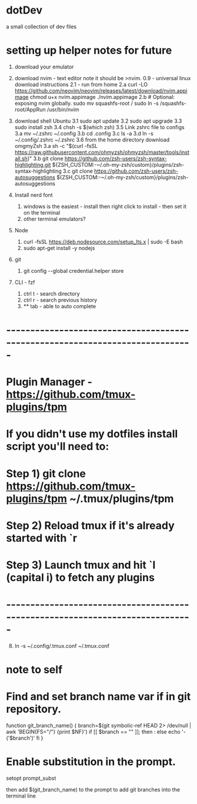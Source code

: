# dotDev

a small collection of dev files

# setting up helper notes for future
1. download your emulator
2. download nvim - text editor note it should be >nvim. 0.9 - universal linux download instructions
	2.1 - run from home
		2.a curl -LO https://github.com/neovim/neovim/releases/latest/download/nvim.appimage
            chmod u+x nvim.appimage
            ./nvim.appimage
		2.b 
		# Optional: exposing nvim globally.
sudo mv squashfs-root /
sudo ln -s /squashfs-root/AppRun /usr/bin/nvim

3. download shell
	Ubuntu
	3.1 sudo apt update
	3.2 sudo apt upgrade
	3.3 sudo install zsh
	3.4 chsh -s $(which zsh)
	3.5 Link zshrc file to configs
		3.a mv ~/.zshrc ~/.config
		3.b cd .config
		3.c ls -a
		3.d ln -s ~/.config/.zshrc ~/.zshrc
	3.6 from the home directory download omgmyZsh
		3.a sh -c "$(curl -fsSL https://raw.githubusercontent.com/ohmyzsh/ohmyzsh/master/tools/install.sh)"
		3.b git clone https://github.com/zsh-users/zsh-syntax-highlighting.git ${ZSH_CUSTOM:-~/.oh-my-zsh/custom}/plugins/zsh-syntax-highlighting
		3.c git clone https://github.com/zsh-users/zsh-autosuggestions ${ZSH_CUSTOM:-~/.oh-my-zsh/custom}/plugins/zsh-autosuggestions
	
4. Install nerd font 
    1. windows is the easiest - install then right click to install - then set it on the terminal 
    2. other terminal emulators?
5. Node

    1. curl -fsSL https://deb.nodesource.com/setup_lts.x | sudo -E bash
    2. sudo apt-get install -y nodejs
6. git 
    1. git config --global credential.helper store
7. CLI - fzf
    1. ctrl t - search directory
    2. ctrl r - search previous history
    3. ** tab - able to auto complete 

# -----------------------------------------------------------------------------
# Plugin Manager - https://github.com/tmux-plugins/tpm
# If you didn't use my dotfiles install script you'll need to:
#   Step 1) git clone https://github.com/tmux-plugins/tpm ~/.tmux/plugins/tpm
#   Step 2) Reload tmux if it's already started with `r
#   Step 3) Launch tmux and hit `I (capital i) to fetch any plugins
# -----------------------------------------------------------------------------
8. ln -s ~/.config/.tmux.conf ~/.tmux.conf


# note to self
# Find and set branch name var if in git repository.
function git_branch_name()
{
  branch=$(git symbolic-ref HEAD 2> /dev/null | awk 'BEGIN{FS="/"} {print $NF}')
  if [[ $branch == "" ]];
  then
    :
  else
    echo '- ('$branch')'
  fi
}

# Enable substitution in the prompt.
setopt prompt_subst

then add $(git_branch_name) to the prompt to add git branches into the terminal line
